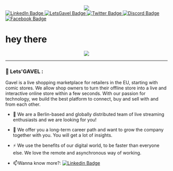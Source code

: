<div id="header" align="center">
  <img src="https://media2.giphy.com/media/12QPz9vjTTUfuIBd9S/giphy.gif"/>
</div>

<div id="badges">
  <a href="https://www.linkedin.com/company/letsgavel/mycompany/">
    <img src="https://img.shields.io/badge/LinkedIn-blue?style=for-the-badge&logo=linkedin&logoColor=white" alt="LinkedIn Badge"/>
  </a>
  <a href="https://letsgavel.com/">
    <img src="https://img.shields.io/badge/LetsGavel-purple?style=for-the-badge&logo=LetsGavel&logoColor=white" alt="LetsGavel Badge"/>
  </a>
  <a href="https://twitter.com/lets_gavel">
    <img src="https://img.shields.io/badge/Twitter-blue?style=for-the-badge&logo=twitter&logoColor=white" alt="Twitter Badge"/>
  </a>
  <a href="https://discord.gg/t3K9EY6F">
    <img src="https://img.shields.io/badge/Discord-purple?style=for-the-badge&logo=Discord&logoColor=white" alt="Discord Badge"/>
  </a>
  <a href="https://www.facebook.com/lets.gavel">
    <img src="https://img.shields.io/badge/Facebook-blue?style=for-the-badge&logo=Facebook&logoColor=white" alt="Facebook Badge"/>
  </a>
</div>


<img src="https://komarev.com/ghpvc/?username=letsgavel&style=flat-square&color=blue" alt=""/>

<h1>
  hey there
 </h1>

<div align="center">
  <img src="https://media.giphy.com/media/fke6Ua9k43MOH48d1u/giphy.gif"/>
</div>

---

### :space_invader: Lets'GAVEL :

Gavel is a live shopping marketplace for retailers in the EU, starting with comic stores. We allow shop owners to turn their offline store into a live and interactive online store within a few seconds. With our passion for technology, we build the best platform to connect, buy and sell with and from each other.

- :telescope: We are a Berlin-based and globally distributed team of live streaming enthusiasts and we are looking for you!

- :seedling: We offer you a long-term career path and want to grow the company together with you. You will get a lot of insights.

- :zap: We use the benefits of our digital world, to be faster than everyone else. We love the remote and asynchronous way of working.

- :mailbox:Wanna know more?: [![Linkedin Badge](https://img.shields.io/badge/-GAVEL-blue?style=flat&logo=Linkedin&logoColor=white)](https://www.linkedin.com/company/letsgavel/mycompany/)

<!--
**letsgavel/letsgavel** is a ✨ _special_ ✨ repository because its `README.md` (this file) appears on your GitHub profile.

Here are some ideas to get you started:

- 🔭 I’m currently working on ...
- 🌱 I’m currently learning ...
- 👯 I’m looking to collaborate on ...
- 🤔 I’m looking for help with ...
- 💬 Ask me about ...
- 📫 How to reach me: ...
- 😄 Pronouns: ...
- ⚡ Fun fact: ...
-->
